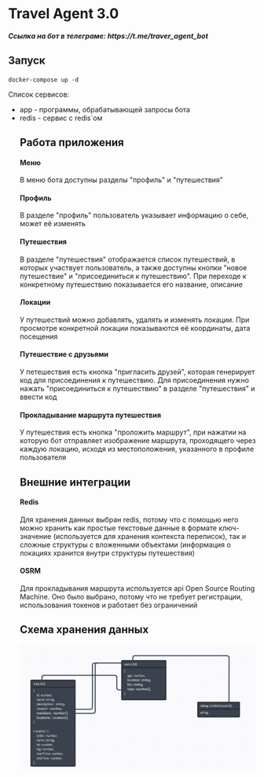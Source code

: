 <h1>Travel Agent 3.0</h1>

<h5>Ссылка на бот в телеграме: https://t.me/traver_agent_bot<h5>

<h2>Запуск</h2>

```
docker-compose up -d
```

<p>
    Список сервисов:
    <ul>
        <li>app - программы, обрабатывающей запросы бота</li>
        <li>redis - сервис с redis`ом</li>
    </ol>
</p>

<h2>Работа приложения</h2>

<h4>Меню</h4>
<p>В меню бота доступны разделы "профиль" и "путешествия"</p>
<h4>Профиль</h4>
<p>В разделе "профиль" пользователь указывает информацию о себе, может её изменять</p>
<h4>Путешествия</h4>
<p>В разделе "путешествия" отображается список путешествий, в которых участвует пользователь, а также доступны кнопки "новое путешествие" и "присоединиться к путешествию". При переходе к конкретному путешествию показывается его название, описание</p>
<h4>Локации</h4>
<p>У путешествий можно добавлять, удалять и изменять локации. При просмотре конкретной локации показываются её координаты, дата посещения</p>
<h4>Путешествие с друзьями</h4>
<p>У петешествия есть кнопка "пригласить друзей", которая генерирует код для присоединения к путешествию. Для присоединения нужно нажать "присоединиться к путешествию" в разделе "путешествия" и ввести код</p>
<h4>Прокладывание маршрута путешествия</h4>
<p>У путешествия есть кнопка "проложить маршрут", при нажатии на которую бот отправляет изображение маршрута, проходящего через каждую локацию, исходя из местоположения, указанного в профиле пользователя</p>

<h2>Внешние интеграции</h2>
<h4>Redis</h4>
<p>Для хранения данных выбран redis, потому что с помощью него можно хранить как простые текстовые данные в формате ключ-значение (используется для хранения контекста переписок), так и сложные структуры с вложенными объектами (информация о локациях хранится внутри структуры путешествия)</p>
<h4>OSRM</h4>
<p>Для прокладывания маршрута используется api Open Source Routing Machine. Оно было выбрано, потому что не требует регистрации, использования токенов и работает без ограничений</p>

<h2>Схема хранения данных</h2>
<img src="./assets/data-scheme.png">
